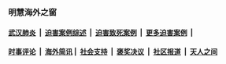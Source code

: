 
### 明慧海外之窗

####  [武汉肺炎](indexes/365.md?t=01081000) &nbsp;|&nbsp;  [迫害案例综述](indexes/328.md?t=01081000) &nbsp;|&nbsp; [迫害致死案例](indexes/277.md?t=01081000)  &nbsp;|&nbsp; [更多迫害案例](indexes/81.md?t=01081000)  &nbsp;|&nbsp; 
####  [时事评论](indexes/251.md?t=01081000) &nbsp;|&nbsp; [海外简讯](indexes/245.md?t=01081000)&nbsp;|&nbsp;  [社会支持](indexes/140.md?t=01081000) &nbsp;|&nbsp; [褒奖决议](indexes/282.md?t=01081000) &nbsp;|&nbsp; [社区报道](indexes/91.md?t=01081000)  &nbsp;|&nbsp; [天人之间](indexes/78.md?t=01081000) 

